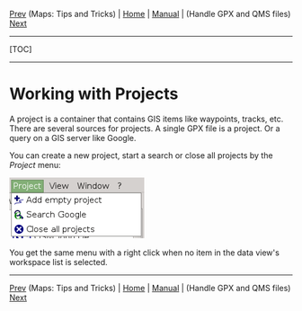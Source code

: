 [Prev](DocMapsTipsTricks) (Maps: Tips and Tricks) | [Home](Home) | [Manual](DocMain) | (Handle GPX and QMS files) [Next](DocHandleGpxFiles)
- - -
[TOC]
- - -

# Working with Projects

A project is a container that contains GIS items like waypoints, tracks, etc. There are several sources for projects. A single GPX file is a project. Or a query on a GIS server like Google. 

You can create a new project, start a search or close all projects by the _Project_ menu:

![Alt text](images/DocWorkingWithProjects/maproom1.png)

You get the same menu with a right click when no item in the data view's workspace list is selected.

- - -
[Prev](DocMapsTipsTricks) (Maps: Tips and Tricks) | [Home](Home) | [Manual](DocMain) | (Handle GPX and QMS files) [Next](DocHandleGpxFiles)
